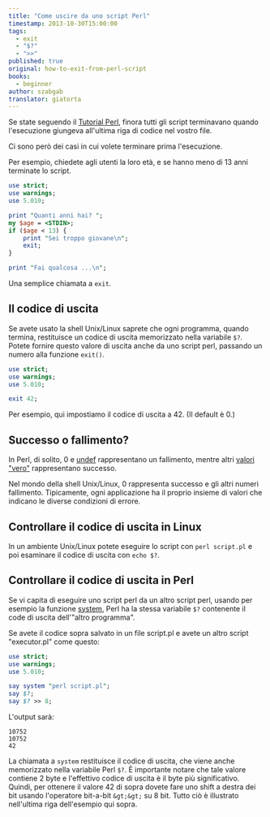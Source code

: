 ```yaml
---
title: "Come uscire da uno script Perl"
timestamp: 2013-10-30T15:00:00
tags:
  - exit
  - "$?"
  - ">>"
published: true
original: how-to-exit-from-perl-script
books:
  - beginner
author: szabgab
translator: giatorta
---
```



Se state seguendo il [Tutorial Perl](/perl-tutorial), finora tutti gli script terminavano quando
l'esecuzione giungeva all'ultima riga di codice nel vostro file.

Ci sono però dei casi in cui volete terminare prima l'esecuzione.

Per esempio, chiedete agli utenti la loro età, e se hanno meno di 13 anni terminate lo script.


```perl
use strict;
use warnings;
use 5.010;

print "Quanti anni hai? ";
my $age = <STDIN>;
if ($age < 13) {
    print "Sei troppo giovane\n";
    exit;
}

print "Fai qualcosa ...\n";
```

Una semplice chiamata a `exit`.

## Il codice di uscita

Se avete usato la shell Unix/Linux saprete che ogni programma,
quando termina, restituisce un codice di uscita memorizzato nella variabile `$?`.
Potete fornire questo valore di uscita anche da uno script perl, passando un numero alla
funzione `exit()`.


```perl
use strict;
use warnings;
use 5.010;

exit 42;
```

Per esempio, qui impostiamo il codice di uscita a 42. (Il default è 0.)

## Successo o fallimento?

In Perl, di solito, 0 e [undef](/undef-and-defined-in-perl) rappresentano un fallimento,
mentre altri [valori "vero"](/boolean-values-in-perl) rappresentano successo.

Nel mondo della shell Unix/Linux, 0 rappresenta successo e gli altri numeri fallimento.
Tipicamente, ogni applicazione ha il proprio insieme di valori che indicano le diverse condizioni di errore.


## Controllare il codice di uscita in Linux

In un ambiente Unix/Linux potete eseguire lo script con `perl script.pl` e poi
esaminare il codice di uscita con `echo $?`.


## Controllare il codice di uscita in Perl

Se vi capita di eseguire uno script perl da un altro script perl, usando per
esempio la funzione [system](https://perlmaven.com/running-external-programs-from-perl), 
Perl ha la stessa variabile `$?` contenente il code di uscita dell'"altro programma".

Se avete il codice sopra salvato in un file script.pl e avete un altro script "executor.pl" come questo:


```perl
use strict;
use warnings;
use 5.010;

say system "perl script.pl";
say $?;
say $? >> 8;
```

L'output sarà:

```
10752
10752
42
```

La chiamata a `system` restituisce il codice di uscita, che viene anche memorizzato nella variabile
Perl `$?`. È importante notare che tale valore contiene 2 byte e l'effettivo
codice di uscita è il byte più significativo. Quindi, per ottenere il valore 42 di sopra dovete fare uno shift a destra dei
bit usando l'operatore bit-a-bit `&gt;&gt;` su 8 bit. Tutto ciò è illustrato nell'ultima
riga dell'esempio qui sopra.
